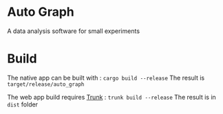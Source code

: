 # Auto Graph
A data analysis software for small experiments

# Build
The native app can be built with :
`cargo build --release`
The result is `target/release/auto_graph`

The web app build requires [Trunk](https://trunkrs.dev/) :
`trunk build --release`
The result is in `dist` folder

